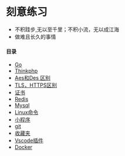 # 刻意练习
- 不积跬步,无以至千里；不积小流，无以成江海
- 做难且长久的事情

#### 目录
- [Go](Go.md) 
- [Thinkphp](ThinkPHP.md)
- [Aes和Des 区别](aes-and-des.md)
- [TLS，HTTPS区别](tls-https.md)
- [证书](ca.md)
- [Redis](redis.md)
- [Mysql](mysql.md)
- [Linux命令](linux.md)
- [小程序](mini-program.md)
- [git](git.md)
- [收藏夹](collect.md)
- [Vscode插件](plugin.md)
- [Docker](docker.md)